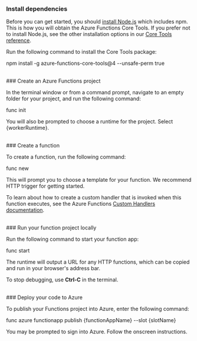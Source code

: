 ### Install dependencies

Before you can get started, you should <a href="https://go.microsoft.com/fwlink/?linkid=2016195" target="_blank">install Node.js</a> which includes npm. This is how you will obtain the Azure Functions Core Tools. If you prefer not to install Node.js, see the other installation options in our <a href="https://go.microsoft.com/fwlink/?linkid=2016192" target="_blank">Core Tools reference</a>.

Run the following command to install the Core Tools package:

<MarkdownHighlighter>npm install -g azure-functions-core-tools@4 --unsafe-perm true</MarkdownHighlighter>

<br/>
### Create an Azure Functions project

In the terminal window or from a command prompt, navigate to an empty folder for your project, and run the following command:

<MarkdownHighlighter>func init</MarkdownHighlighter>

You will also be prompted to choose a runtime for the project. Select {workerRuntime}.

<br/>
### Create a function

To create a function, run the following command:

<MarkdownHighlighter>func new</MarkdownHighlighter>

This will prompt you to choose a template for your function. We recommend HTTP trigger for getting started.

<StackInstructions customStack={true}>To learn about how to create a custom handler that is invoked when this function executes, see the Azure Functions <a href="https://go.microsoft.com/fwlink/?linkid=2138621" target="_blank">Custom Handlers documentation</a>.</StackInstructions>

<br/>
### Run your function project locally

Run the following command to start your function app:

<MarkdownHighlighter>func start</MarkdownHighlighter>

The runtime will output a URL for any HTTP functions, which can be copied and run in your browser's address bar.

To stop debugging, use **Ctrl-C** in the terminal.

<br/>
### Deploy your code to Azure

To publish your Functions project into Azure, enter the following command:

<MarkdownHighlighter slot={false}>func azure functionapp publish {functionAppName} <SlotComponent>--slot {slotName}</SlotComponent></MarkdownHighlighter>

You may be prompted to sign into Azure. Follow the onscreen instructions.
